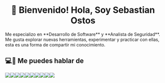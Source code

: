 <h1 align='center'>
  📡 Bienvenido!  Hola, Soy Sebastian Ostos
</h1>
Me especializo en **Desarrollo de Software** y **Analista de Seguridad**. Me gusta explorar nuevas herramientas, experimentar y practicar con ellas, esta es una forma de compartir mi conocimiento.

## 💻🔨 Me puedes hablar de
![](https://img.shields.io/badge/HTML-black?logo=html5)![](https://img.shields.io/badge/CSS-red?logo=css3)![](https://img.shields.io/badge/JavaScript-black?logo=javascript)![](https://img.shields.io/badge/Code-black?logo=c)![](https://img.shields.io/badge/Code-black?label=C%2B%2B)![](https://img.shields.io/badge/Code-black?label=Java&labelColor=green)![](https://img.shields.io/badge/Python-black?logo=python)![](https://img.shields.io/badge/PHP-black?logo=php)![](https://img.shields.io/badge/MySQL-black?logo=mysql)![](https://img.shields.io/badge/Bash-black?logo=gnubash)
